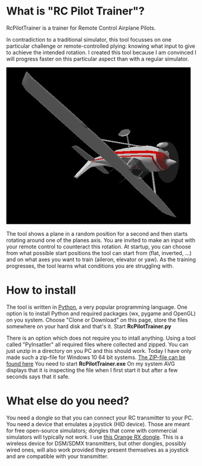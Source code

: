 # What is "RC Pilot Trainer"?
RcPilotTrainer is a trainer for Remote Control Airplane Pilots. 

In contradiction to a traditional simulator, this tool focusses on one particular challenge or remote-controlled plying: knowing what input to give to achieve the intended rotation. I created this tool because I am convinced I will progress faster on this particular aspect than with a regular simulator. 

![Screenshot](https://github.com/FredericG-BE/RcPilotTrainer/blob/master/Images/Screenshot.jpg)

The tool shows a plane in a random position for a second and then starts rotating around one of the planes axis. You are invited to make an input with your remote control to counteract this rotation. At startup, you can choose from what possible start positions the tool can start from (flat, inverted, ...) and on what axes you want to train (aileron, elevator or yaw). As the training progresses, the tool learns what conditions you are struggling with.

# How to install
The tool is written in [Python](http://www.python.org), a very popular programming language. One option is to install Python and required packages (wx, pygame and OpenGL) on you system. Choose "Clone or Download" on this page, store the files somewhere on your hard disk and that's it. Start __RcPilotTrainer.py__ 

There is an option which does not require you to intall anything. Using a tool called "PyInsatller" all required files where collected and zipped. You can just unzip in a directory on you PC and this should work. Today I have only made such a zip-file for Windows 10 64 bit systems. [The ZIP-file can be found here](http://rc-flight.be/RcCtrlTrainer/Win10_64/latest/RcPilotTrainer.zip) You need to start __RcPilotTrainer.exe__ On my system AVG displays that it is inspecting the file when I first start it but after a few seconds says that it safe.

# What else do you need?
You need a dongle so that you can connect your RC transmitter to your PC. You need a device that emulates a joystick (HID device). Those are meant for free open-source simulators; dongles that come with commercial simulators will typically not work. I use [this Orange RX dongle](https://hobbyking.com/en_us/dsmx-dsm2-protocol-usb-dongle.html). This is a wireless device for DSM/SDMX transmitters, but other dongles, possibly wired ones, will also work provided they present themselves as a joystick and are compatible with your transmitter.


